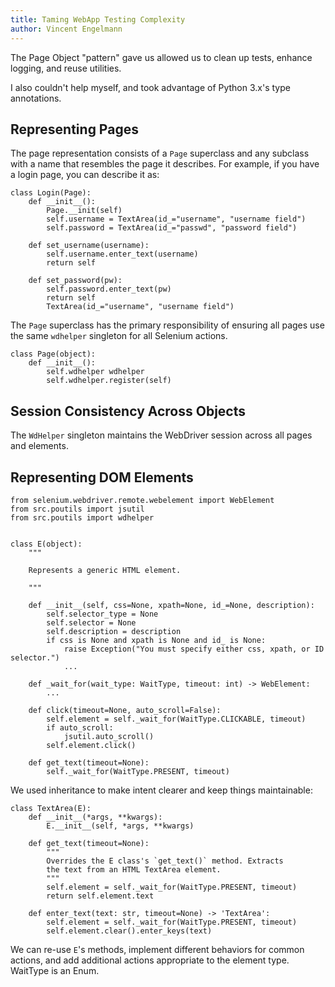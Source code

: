 ```yaml
---
title: Taming WebApp Testing Complexity
author: Vincent Engelmann
---
```


The Page Object "pattern" gave us allowed us to clean up tests, enhance logging, and reuse utilities.

I also couldn't help myself, and took advantage of Python 3.x's type annotations.

## Representing Pages

The page representation consists of a `Page` superclass and any subclass with a name that resembles the page it describes. For example, if you have a login page, you can describe it as:

```
class Login(Page):
    def __init__():
        Page.__init(self)
        self.username = TextArea(id_="username", "username field")
        self.password = TextArea(id_="passwd", "password field")
    
    def set_username(username):
        self.username.enter_text(username)
        return self
    
    def set_password(pw):
        self.password.enter_text(pw)
        return self
        TextArea(id_="username", "username field")
```

The `Page` superclass has the primary responsibility of ensuring all pages use the same `wdhelper` singleton for all Selenium actions.

```
class Page(object):
    def __init__():
        self.wdhelper wdhelper
        self.wdhelper.register(self)
```

## Session Consistency Across Objects

The `WdHelper` singleton maintains the WebDriver session across all pages and elements.

## Representing DOM Elements

```
from selenium.webdriver.remote.webelement import WebElement
from src.poutils import jsutil
from src.poutils import wdhelper


class E(object):
    """

    Represents a generic HTML element.

    """

    def __init__(self, css=None, xpath=None, id_=None, description):
        self.selector_type = None
        self.selector = None
        self.description = description
        if css is None and xpath is None and id_ is None:
            raise Exception("You must specify either css, xpath, or ID selector.")
            ...

    def _wait_for(wait_type: WaitType, timeout: int) -> WebElement:
        ...

    def click(timeout=None, auto_scroll=False):
        self.element = self._wait_for(WaitType.CLICKABLE, timeout)
        if auto_scroll:
            jsutil.auto_scroll()
        self.element.click()

    def get_text(timeout=None):
        self._wait_for(WaitType.PRESENT, timeout)
```

We used inheritance to make intent clearer and keep things maintainable:

```
class TextArea(E):
    def __init__(*args, **kwargs):
        E.__init__(self, *args, **kwargs)

    def get_text(timeout=None):
        """
        Overrides the E class's `get_text()` method. Extracts
        the text from an HTML TextArea element.
        """
        self.element = self._wait_for(WaitType.PRESENT, timeout)
        return self.element.text 

    def enter_text(text: str, timeout=None) -> 'TextArea':
        self.element = self._wait_for(WaitType.PRESENT, timeout)
        self.element.clear().enter_keys(text)
```

We can re-use ``E``'s methods, implement different behaviors for common actions, and add additional actions appropriate to the element type.
WaitType is an Enum.
